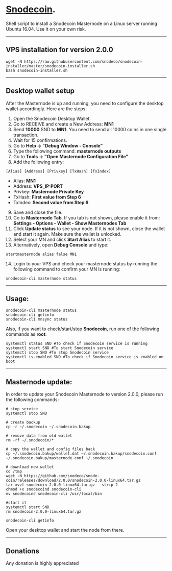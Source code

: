 # [Snodecoin](https://snode.co).  

Shell script to install a Snodecoin Masternode on a Linux server running Ubuntu 16.04. Use it on your own risk.
***

## VPS installation for version **2.0.0**
```
wget -N https://raw.githubusercontent.com/snodeco/snodecoin-installer/master/snodecoin-installer.sh
bash snodecoin-installer.sh
```
***

## Desktop wallet setup

After the Masternode is up and running, you need to configure the desktop wallet accordingly. Here are the steps:
1. Open the Snodecoin Desktop Wallet.
2. Go to RECEIVE and create a New Address: **MN1**
3. Send **10000** SND to **MN1**. You need to send all 10000 coins in one single transaction.
4. Wait for 15 confirmations.
5. Go to **Help -> "Debug Window - Console"**
6. Type the following command: **masternode outputs**
7. Go to  **Tools -> "Open Masternode Configuration File"**
8. Add the following entry:
```
[Alias] [Address] [Privkey] [TxHash] [TxIndex]
```
* Alias: **MN1**
* Address: **VPS_IP:PORT**
* Privkey: **Masternode Private Key**
* TxHash: **First value from Step 6**
* TxIndex:  **Second value from Step 6**
9. Save and close the file.
10. Go to **Masternode Tab**. If you tab is not shown, please enable it from: **Settings - Options - Wallet - Show Masternodes Tab**
11. Click **Update status** to see your node. If it is not shown, close the wallet and start it again. Make sure the wallet is unlocked.
12. Select your MN and click **Start Alias** to start it.
13. Alternatively, open **Debug Console** and type:
```
startmasternode alias false MN1
```
14. Login to your VPS and check your masternode status by running the following command to confirm your MN is running:
```
snodecoin-cli masternode status
```
***

## Usage:
```
snodecoin-cli masternode status
snodecoin-cli getinfo
snodecoin-cli mnsync status
```
Also, if you want to check/start/stop **Snodecoin**, run one of the following commands as **root**:

```
systemctl status SND #To check if Snodecoin service is running
systemctl start SND #To start Snodecoin service
systemctl stop SND #To stop Snodecoin service
systemctl is-enabled SND #To check if Snodecoin service is enabled on boot
```
***

## Masternode update:
In order to update your Snodecoin Masternode to version 2.0.0, please run the following commands:
```
# stop service
systemctl stop SND

# create backup
cp -r ~/.snodecoin ~/.snodecoin.bakup

# remove data from old wallet
rm -rf ~/.snodecoin/*

# copy the wallet and config files back
cp ~/.snodecoin.bakup/wallet.dat ~/.snodecoin.bakup/snodecoin.conf ~/.snodecoin.bakup/masternode.conf ~/.snodecoin

# download new wallet 
cd /tmp
wget -N https://github.com/snodeco/snode-coin/releases/download/2.0.0/snodecoin-2.0.0-linux64.tar.gz
tar xvzf snodecoin-2.0.0-linux64.tar.gz --strip 2
chmod +x snodecoind snodecoin-cli
mv snodecoind snodecoin-cli /usr/local/bin

#start it
systemctl start SND
rm snodecoin-2.0.0-linux64.tar.gz

snodecoin-cli getinfo
```
Open your desktop wallet and start the node from there.
***

## Donations
Any donation is highly appreciated


